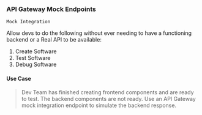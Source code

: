 ### API Gateway Mock Endpoints

`Mock Integration`

Allow devs to do the following without ever needing to have a functioning backend or a Real API to be available:

1. Create Software
2. Test Software
3. Debug Software

#### Use Case

> Dev Team has finished creating frontend components and are ready to test.
> The backend components are not ready.
> Use an API Gateway mock integration endpoint to simulate the backend response.
